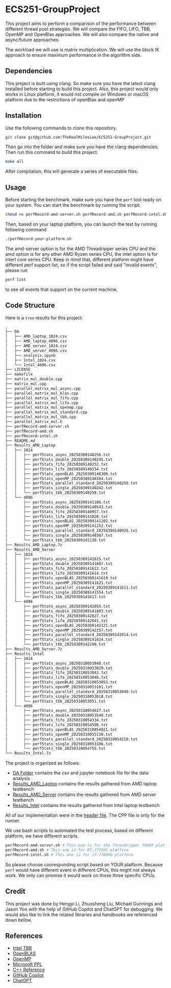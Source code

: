 # ECS251-GroupProject

This project aims to perform a comparison of the performance between different
thread pool strategies. We will compare the FIFO, LIFO, TBB, OpenMP and OpenBlas approaches. We
will also compare the native and async/future approaches.

The workload we will use is matrix multiplication. We will use
the block IK approach to ensure maximum performance in the algorithm side.

## Dependencies
This project is built using clang. So make sure you have the latest clang installed
before starting to build this project. Also, this project would only works in Linux platform, it would not compile on Windows or macOS platform due to the restrictions of openBlas and openMP

## Installation
Use the following commands to clone this repository.

```bash
git clone git@github.com:TheRealMilesLee/ECS251-GroupProject.git
```
Then go into the folder and make sure you have the clang dependencies. Then run
this command to build this project:

```bash
make all
```
After compilation, this will generate a series of executable files.

## Usage
Before starting the benchmark, make sure you have the ```perf``` tool ready on
your system. You can start the benchmark by running the script:

```bash
chmod +x perfRecord-amd-server.sh perfRecord-amd.sh perfRecord-intel.sh
```
Then, based on your laptop platform, you can launch the test by running following
command

```bash
./perfRecord-your-platform.sh
```
The amd-server option is for the AMD Threadripper series CPU and the amd option is
for any other AMD Ryzen series CPU, the intel option is for interl core series CPU.
Keep in mind that, different platform might have different perf support list, so if the
script failed and said "invalid events", please run
```bash
perf list
```
to see all events that support on the current machine.

## Code Structure
Here is a ```tree``` results for this project:
```txt
.
├── DA
│   ├── AMD_laptop_1024.csv
│   ├── AMD_laptop_4096.csv
│   ├── AMD_server_1024.csv
│   ├── AMD_server_4096.csv
│   ├── analysis.ipynb
│   ├── Intel_1024.csv
│   └── Intel_4096.csv
├── LICENSE
├── makefile
├── matrix_mul_double.cpp
├── matrix_mul.cpp
├── parallel_matrix_mul_async.cpp
├── parallel_matrix_mul_blas.cpp
├── parallel_matrix_mul_fifo.cpp
├── parallel_matrix_mul_lifo.cpp
├── parallel_matrix_mul_openmp.cpp
├── parallel_matrix_mul_standard.cpp
├── parallel_matrix_mul_tbb.cpp
├── parallel_matrix_mul.h
├── perfRecord-amd-server.sh
├── perfRecord-amd.sh
├── perfRecord-intel.sh
├── README.md
├── Results_AMD_Laptop
│   ├── 1024
│   │   ├── perfStats_async_20250309140256.txt
│   │   ├── perfStats_double_20250309140245.txt
│   │   ├── perfStats_fifo_20250309140252.txt
│   │   ├── perfStats_lifo_20250309140254.txt
│   │   ├── perfStats_openBLAS_20250309140300.txt
│   │   ├── perfStats_openMP_20250309140304.txt
│   │   ├── perfStats_parallel_standard_20250309140250.txt
│   │   ├── perfStats_single_20250309140242.txt
│   │   └── perfStats_tbb_20250309140258.txt
│   └── 4096
│       ├── perfStats_async_20250309141100.txt
│       ├── perfStats_double_20250309140543.txt
│       ├── perfStats_fifo_20250309140957.txt
│       ├── perfStats_lifo_20250309141028.txt
│       ├── perfStats_openBLAS_20250309141202.txt
│       ├── perfStats_openMP_20250309141252.txt
│       ├── perfStats_parallel_standard_20250309140926.txt
│       ├── perfStats_single_20250309140307.txt
│       └── perfStats_tbb_20250309141130.txt
├── Results_AMD_Laptop.7z
├── Results_AMD_Server
│   ├── 1024
│   │   ├── perfStats_async_20250309141615.txt
│   │   ├── perfStats_double_20250309141607.txt
│   │   ├── perfStats_fifo_20250309141612.txt
│   │   ├── perfStats_lifo_20250309141614.txt
│   │   ├── perfStats_openBLAS_20250309141619.txt
│   │   ├── perfStats_openMP_20250309141621.txt
│   │   ├── perfStats_parallel_standard_20250309141611.txt
│   │   ├── perfStats_single_20250309141554.txt
│   │   └── perfStats_tbb_20250309141617.txt
│   └── 4096
│       ├── perfStats_async_20250309142055.txt
│       ├── perfStats_double_20250309141803.txt
│       ├── perfStats_fifo_20250309142027.txt
│       ├── perfStats_lifo_20250309142041.txt
│       ├── perfStats_openBLAS_20250309142121.txt
│       ├── perfStats_openMP_20250309142157.txt
│       ├── perfStats_parallel_standard_20250309142014.txt
│       ├── perfStats_single_20250309141624.txt
│       └── perfStats_tbb_20250309142108.txt
├── Results_AMD_Server.7z
├── Results_Intel
│   ├── 1024
│   │   ├── perfStats_async_20250310053048.txt
│   │   ├── perfStats_double_20250310053029.txt
│   │   ├── perfStats_fifo_20250310053043.txt
│   │   ├── perfStats_lifo_20250310053046.txt
│   │   ├── perfStats_openBLAS_20250310053053.txt
│   │   ├── perfStats_openMP_20250310053101.txt
│   │   ├── perfStats_parallel_standard_20250310053040.txt
│   │   ├── perfStats_single_20250310053018.txt
│   │   └── perfStats_tbb_20250310053051.txt
│   └── 4096
│       ├── perfStats_async_20250310054627.txt
│       ├── perfStats_double_20250310053540.txt
│       ├── perfStats_fifo_20250310054334.txt
│       ├── perfStats_lifo_20250310054500.txt
│       ├── perfStats_openBLAS_20250310054921.txt
│       ├── perfStats_openMP_20250310055130.txt
│       ├── perfStats_parallel_standard_20250310054210.txt
│       ├── perfStats_single_20250310053106.txt
│       └── perfStats_tbb_20250310054755.txt
└── Results_Intel.7z
```
The project is organized as follows:

- [DA Folder]("./DA") contains the csv and jupyter notebook file for the data analysis
- [Results_AMD_Laptop]("./Results_AMD_Laptop") contains the results gathered from AMD laptop testbench
- [Results_AMD_Server]("./Results_AMD_Server") contains the results gathered from AMD server testbench
- [Results_Intel]("./Results_Intel") contains the results gathered from Intel laptop testbench

All of our implementation were in the [header file]("./parallel_matrix_mul.h"). The CPP file is only for the runner.

We use bash scripts to automated the test process, based on different platform, we have different scripts.
```bash
perfRecord-amd-server.sh # This one is for the Threadripper 7960X platform
perfRecord-amd.sh # This one is for R7-7735HS platform
perfRecord-intel.sh # This one is for i7-7700HQ platform
```
So please choose cooresponding script based on YOUR platform. Because ```perf``` would have different event in different CPUs, this might not always work. We only can promise it would work on those three specific CPUs.
## Credit
This project was done by Hengyi Li, Zhuosheng Liu, Michael Gunnings and Jason Yoo
with the help of GitHub Copilot and ChatGPT for debugging. We would also like
to link the related libraries and handbooks we referenced down below.

## References
- [Intel TBB](https://www.intel.com/content/www/us/en/developer/tools/oneapi/onetbb.html)
- [OpenBLAS](http://www.openmathlib.org/OpenBLAS/)
- [OpenMP](https://www.openmp.org/)
- [Microsoft PPL](https://learn.microsoft.com/en-us/cpp/parallel/concrt/parallel-patterns-library-ppl?view=msvc-170)
- [C++ Reference](https://en.cppreference.com/w/)
- [GitHub Copilot](https://github.com/features/copilot)
- [ChatGPT](https://www.openai.com/research/chatgpt)



